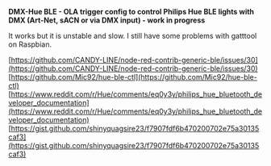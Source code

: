 **DMX-Hue BLE - OLA trigger config to control Philips Hue BLE lights with DMX (Art-Net, sACN or via DMX input) - work in progress** 

It works but it is unstable and slow. I still have some problems with gatttool on Raspbian.

[https://github.com/CANDY-LINE/node-red-contrib-generic-ble/issues/30](https://github.com/CANDY-LINE/node-red-contrib-generic-ble/issues/30)  
[https://github.com/Mic92/hue-ble-ctl](https://github.com/Mic92/hue-ble-ctl)  
[https://www.reddit.com/r/Hue/comments/eq0y3y/philips_hue_bluetooth_developer_documentation](https://www.reddit.com/r/Hue/comments/eq0y3y/philips_hue_bluetooth_developer_documentation)  
[https://gist.github.com/shinyquagsire23/f7907fdf6b470200702e75a30135caf3](https://gist.github.com/shinyquagsire23/f7907fdf6b470200702e75a30135caf3)
